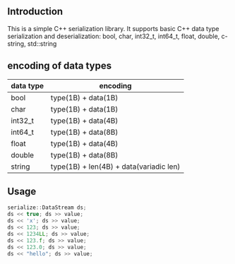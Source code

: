 ## Introduction

This is a simple C++ serialization library. It supports basic C++ data type serialization and deserialization: bool, char, int32_t, int64_t, float, double, c-string, std::string

## encoding of data types
| data type | encoding |
| -- | -- |
| bool | type(1B) + data(1B) |
| char | type(1B) + data(1B) |
| int32_t | type(1B) + data(4B) |
| int64_t | type(1B) + data(8B) |
| float | type(1B) + data(4B) |
| double | type(1B) + data(8B) |
| string | type(1B) + len(4B) + data(variadic len) |

## Usage
```c++
serialize::DataStream ds;
ds << true; ds >> value;
ds << 'x'; ds >> value;
ds << 123; ds >> value;
ds << 1234LL; ds >> value;
ds << 123.f; ds >> value;
ds << 123.0; ds >> value;
ds << "hello"; ds >> value;
```
